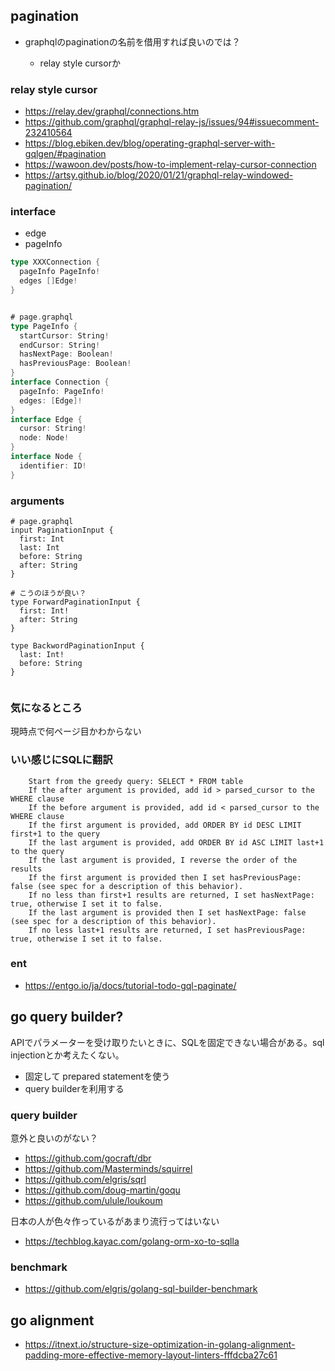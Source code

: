 ## pagination

- graphqlのpaginationの名前を借用すれば良いのでは？

  - relay style cursorか

### relay style cursor

- https://relay.dev/graphql/connections.htm
- https://github.com/graphql/graphql-relay-js/issues/94#issuecomment-232410564
- https://blog.ebiken.dev/blog/operating-graphql-server-with-gqlgen/#pagination
- https://wawoon.dev/posts/how-to-implement-relay-cursor-connection
- https://artsy.github.io/blog/2020/01/21/graphql-relay-windowed-pagination/

### interface

- edge
- pageInfo

```go
type XXXConnection {
  pageInfo PageInfo!
  edges []Edge!
}


# page.graphql
type PageInfo {
  startCursor: String!
  endCursor: String!
  hasNextPage: Boolean!
  hasPreviousPage: Boolean!
}
interface Connection {
  pageInfo: PageInfo!
  edges: [Edge]!
}
interface Edge {
  cursor: String!
  node: Node!
}
interface Node {
  identifier: ID!
}
```

### arguments

```
# page.graphql
input PaginationInput {
  first: Int
  last: Int
  before: String
  after: String
}

# こうのほうが良い？
type ForwardPaginationInput {
  first: Int!
  after: String
}

type BackwordPaginationInput {
  last: Int!
  before: String
}


```

### 気になるところ

現時点で何ページ目かわからない


### いい感じにSQLに翻訳

```
    Start from the greedy query: SELECT * FROM table
    If the after argument is provided, add id > parsed_cursor to the WHERE clause
    If the before argument is provided, add id < parsed_cursor to the WHERE clause
    If the first argument is provided, add ORDER BY id DESC LIMIT first+1 to the query
    If the last argument is provided, add ORDER BY id ASC LIMIT last+1 to the query
    If the last argument is provided, I reverse the order of the results
    If the first argument is provided then I set hasPreviousPage: false (see spec for a description of this behavior).
    If no less than first+1 results are returned, I set hasNextPage: true, otherwise I set it to false.
    If the last argument is provided then I set hasNextPage: false (see spec for a description of this behavior).
    If no less last+1 results are returned, I set hasPreviousPage: true, otherwise I set it to false.
```

### ent

- https://entgo.io/ja/docs/tutorial-todo-gql-paginate/

## go query builder?

APIでパラメーターを受け取りたいときに、SQLを固定できない場合がある。sql injectionとか考えたくない。

- 固定して prepared statementを使う
- query builderを利用する

### query builder

意外と良いのがない？

- https://github.com/gocraft/dbr
- https://github.com/Masterminds/squirrel
- https://github.com/elgris/sqrl
- https://github.com/doug-martin/goqu
- https://github.com/ulule/loukoum

日本の人が色々作っているがあまり流行ってはいない

- https://techblog.kayac.com/golang-orm-xo-to-sqlla

### benchmark

- https://github.com/elgris/golang-sql-builder-benchmark

## go alignment

- https://itnext.io/structure-size-optimization-in-golang-alignment-padding-more-effective-memory-layout-linters-fffdcba27c61
